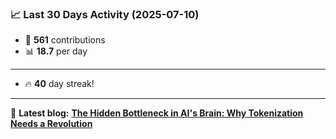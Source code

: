 <!--START_STATS-->
### 📈 Last 30 Days Activity (2025-07-10)  
- 🧮 **561** contributions  
- 📊 **18.7** per day
---
- 🔥 **40** day streak!
---
📝 **Latest blog:** [**The Hidden Bottleneck in AI's Brain: Why Tokenization Needs a Revolution**](https://andriak.com/blog/tokenization-revolution)
<!--END_STATS-->
